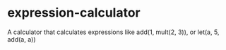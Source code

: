 # expression-calculator
A calculator that calculates expressions like add(1, mult(2, 3)), or let(a, 5, add(a, a))
